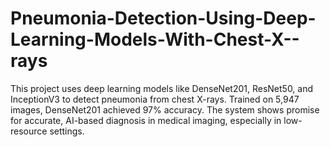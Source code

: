 # Pneumonia-Detection-Using-Deep-Learning-Models-With-Chest-X--rays
This project uses deep learning models like DenseNet201, ResNet50, and InceptionV3 to detect pneumonia from chest X-rays. Trained on 5,947 images, DenseNet201 achieved 97% accuracy. The system shows promise for accurate, AI-based diagnosis in medical imaging, especially in low-resource settings.
